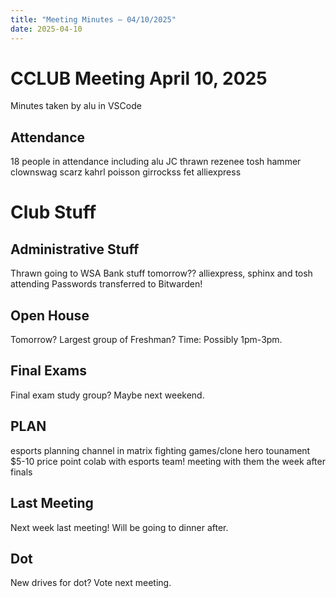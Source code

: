 ```yaml
---
title: "Meeting Minutes – 04/10/2025"
date: 2025-04-10
---
```

# CCLUB Meeting April 10, 2025

Minutes taken by alu in VSCode

## Attendance
18 people in attendance including alu JC thrawn rezenee tosh hammer clownswag scarz kahrl poisson girrockss fet alliexpress

# Club Stuff

## Administrative Stuff
Thrawn going to WSA
Bank stuff tomorrow?? alliexpress, sphinx and tosh attending
Passwords transferred to Bitwarden!

## Open House
Tomorrow? Largest group of Freshman?
Time: Possibly 1pm-3pm. 

## Final Exams
Final exam study group? Maybe next weekend.

## PLAN
esports planning channel in matrix
fighting games/clone hero tounament
$5-10 price point 
colab with esports team! meeting with them the week after finals 

## Last Meeting
Next week last meeting! Will be going to dinner after. 

## Dot
New drives for dot? Vote next meeting.